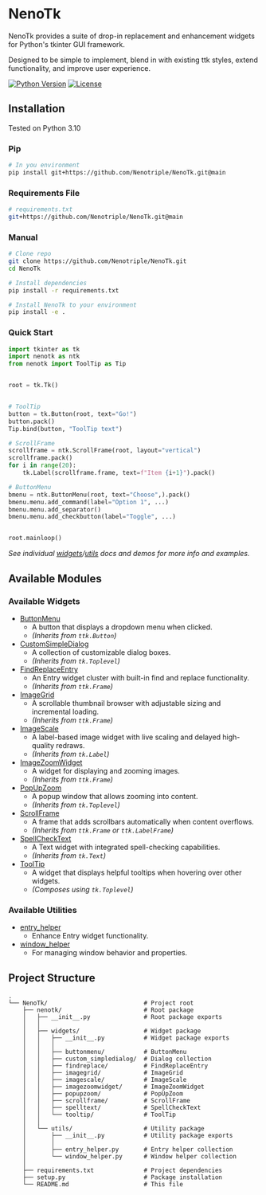 # NenoTk

NenoTk provides a suite of drop-in replacement and enhancement widgets for Python's tkinter GUI framework.

Designed to be simple to implement, blend in with existing ttk styles, extend functionality, and improve user experience.

[![Python Version](https://img.shields.io/badge/python-3.10+-blue.svg)](https://www.python.org/downloads/)
[![License](https://img.shields.io/badge/license-MIT-green.svg)](LICENSE)

## Installation

Tested on Python 3.10

### Pip

```bash
# In you environment
pip install git+https://github.com/Nenotriple/NenoTk.git@main
```

### Requirements File

```bash
# requirements.txt
git+https://github.com/Nenotriple/NenoTk.git@main
```

### Manual

```bash
# Clone repo
git clone https://github.com/Nenotriple/NenoTk.git
cd NenoTk

# Install dependencies
pip install -r requirements.txt

# Install NenoTk to your environment
pip install -e .
```

### Quick Start

```python
import tkinter as tk
import nenotk as ntk
from nenotk import ToolTip as Tip


root = tk.Tk()


# ToolTip
button = tk.Button(root, text="Go!")
button.pack()
Tip.bind(button, "ToolTip text")

# ScrollFrame
scrollframe = ntk.ScrollFrame(root, layout="vertical")
scrollframe.pack()
for i in range(20):
    tk.Label(scrollframe.frame, text=f"Item {i+1}").pack()

# ButtonMenu
bmenu = ntk.ButtonMenu(root, text="Choose",).pack()
bmenu.menu.add_command(label="Option 1", ...)
bmenu.menu.add_separator()
bmenu.menu.add_checkbutton(label="Toggle", ...)


root.mainloop()
```

*See individual [widgets](nenotk/widgets)/[utils](nenotk/utils) docs and demos for more info and examples.*

## Available Modules

### Available Widgets

- [ButtonMenu](nenotk/widgets/buttonmenu/__init__.py)
  - A button that displays a dropdown menu when clicked.
  - *(Inherits from `ttk.Button`)*
- [CustomSimpleDialog](nenotk/widgets/custom_simpledialog/__init__.py)
  - A collection of customizable dialog boxes.
  - *(Inherits from `tk.Toplevel`)*
- [FindReplaceEntry](nenotk/widgets/find_replace_entry/__init__.py)
  - An Entry widget cluster with built-in find and replace functionality.
  - *(Inherits from `ttk.Frame`)*
- [ImageGrid](nenotk/widgets/imagegrid/__init__.py)
  - A scrollable thumbnail browser with adjustable sizing and incremental loading.
  - *(Inherits from `ttk.Frame`)*
- [ImageScale](nenotk/widgets/imagescale/__init__.py)
  - A label-based image widget with live scaling and delayed high-quality redraws.
  - *(Inherits from `tk.Label`)*
- [ImageZoomWidget](nenotk/widgets/image_zoom/__init__.py)
  - A widget for displaying and zooming images.
  - *(Inherits from `ttk.Frame`)*
- [PopUpZoom](nenotk/widgets/popup_zoom/__init__.py)
  - A popup window that allows zooming into content.
  - *(Inherits from `tk.Toplevel`)*
- [ScrollFrame](nenotk/widgets/scrollframe/__init__.py)
  - A frame that adds scrollbars automatically when content overflows.
  - *(Inherits from `ttk.Frame` or `ttk.LabelFrame`)*
- [SpellCheckText](nenotk/widgets/spelltext/__init__.py)
  - A Text widget with integrated spell-checking capabilities.
  - *(Inherits from `tk.Text`)*
- [ToolTip](nenotk/widgets/tooltip/__init__.py)
  - A widget that displays helpful tooltips when hovering over other widgets.
  - *(Composes using `tk.Toplevel`)*

### Available Utilities

- [entry_helper](nenotk/utils/entry_helper.py)
  - Enhance Entry widget functionality.
- [window_helper](nenotk/utils/window_helper.py)
  - For managing window behavior and properties.

## Project Structure

```filetree
.
└── NenoTk/                           # Project root
    ├── nenotk/                       # Root package
    │   ├── __init__.py               # Root package exports
    │   │
    │   ├── widgets/                  # Widget package
    │   │   ├── __init__.py           # Widget package exports
    │   │   │
    │   │   ├── buttonmenu/           # ButtonMenu
    │   │   ├── custom_simpledialog/  # Dialog collection
    │   │   ├── findreplace/          # FindReplaceEntry
    │   │   ├── imagegrid/            # ImageGrid
    │   │   ├── imagescale/           # ImageScale
    │   │   ├── imagezoomwidget/      # ImageZoomWidget
    │   │   ├── popupzoom/            # PopUpZoom
    │   │   ├── scrollframe/          # ScrollFrame
    │   │   ├── spelltext/            # SpellCheckText
    │   │   └── tooltip/              # ToolTip
    │   │
    │   └── utils/                    # Utility package
    │       ├── __init__.py           # Utility package exports
    │       │
    │       ├── entry_helper.py       # Entry helper collection
    │       └── window_helper.py      # Window helper collection
    │
    ├── requirements.txt              # Project dependencies
    ├── setup.py                      # Package installation
    └── README.md                     # This file
```
